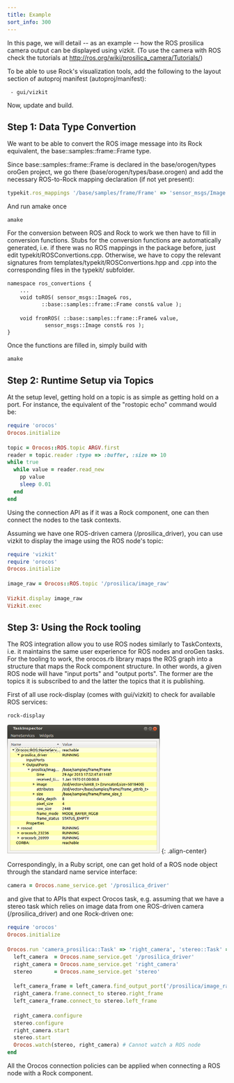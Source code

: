 ```yaml
---
title: Example
sort_info: 300
---
```


In this page, we will detail -- as an example -- how the ROS prosilica camera
output can be displayed using vizkit. (To use the camera with ROS check the tutorials 
at http://ros.org/wiki/prosilica_camera/Tutorials/)


To be able to use Rock's visualization tools, add the following to the 
layout section of autoproj manifest (autoproj/manifest):

~~~
 - gui/vizkit
~~~

Now, update and build. 

Step 1: Data Type Convertion
----------------------------
We want to be able to convert the ROS image message into its Rock
equivalent, the base::samples::frame::Frame type.

Since base::samples::frame::Frame is declared in the base/orogen/types oroGen
project, we go there (base/orogen/types/base.orogen) and add the 
necessary ROS-to-Rock mapping declaration (if not yet present):

~~~ ruby
typekit.ros_mappings '/base/samples/frame/Frame' => 'sensor_msgs/Image'
~~~

And run amake once

~~~
amake
~~~

For the conversion between ROS and Rock to work we then have to fill in conversion functions. 
Stubs for the conversion functions are automatically generated, i.e. if there was no ROS mappings
in the package before, just edit typekit/ROSConvertions.cpp. Otherwise, we have
to copy the relevant signatures from templates/typekit/ROSConvertions.hpp and
.cpp into the corresponding files in the typekit/ subfolder.

~~~
namespace ros_convertions {
    ...
    void toROS( sensor_msgs::Image& ros, 
           ::base::samples::frame::Frame const& value );

    void fromROS( ::base::samples::frame::Frame& value,
            sensor_msgs::Image const& ros );
}
~~~

Once the functions are filled in, simply build with

~~~
amake
~~~

Step 2: Runtime Setup via Topics
---------------------
At the setup level, getting hold on a topic is as simple as getting hold on a
port. For instance, the equivalent of the "rostopic echo" command would be:

~~~ ruby
require 'orocos'
Orocos.initialize

topic = Orocos::ROS.topic ARGV.first
reader = topic.reader :type => :buffer, :size => 10
while true
  while value = reader.read_new
    pp value
    sleep 0.01
  end
end
~~~

Using the connection API as if it was a Rock component, one can then connect the
nodes to the task contexts. 

Assuming we have one ROS-driven camera (/prosilica_driver), you can use vizkit to display 
the image using the ROS node's topic:

~~~ ruby
require 'vizkit'
require 'orocos'
Orocos.initialize

image_raw = Orocos::ROS.topic '/prosilica/image_raw'

Vizkit.display image_raw
Vizkit.exec
~~~

Step 3: Using the Rock tooling
------------------------------
The ROS integration allow you to use ROS nodes similarly to TaskContexts, 
i.e. it maintains the same user experience for ROS nodes and oroGen tasks.
For the tooling to work, 
the orocos.rb library maps the ROS graph into a
structure that maps the Rock component structure. In other words, a given ROS
node will have "input ports" and "output ports". The former are the topics it is
subscribed to and the latter the topics that it is publishing.

First of all use rock-display (comes with gui/vizkit) to check for available ROS services:   
~~~
rock-display
~~~

[![Rock display](300_rock_display_thumb.png)](300_rock_display.png)
{: .align-center}

Correspondingly, in a Ruby script, one can get hold of a ROS node object through the standard name service
interface:

~~~ ruby
camera = Orocos.name_service.get '/prosilica_driver'
~~~

and give that to APIs that expect Orocos task, e.g. assuming that we have a stereo task
which relies on image data from one ROS-driven camera (/prosilica_driver) and one
Rock-driven one:

~~~ ruby
require 'orocos'
Orocos.initialize

Orocos.run 'camera_prosilica::Task' => 'right_camera', 'stereo::Task' => 'stereo' do
  left_camera  = Orocos.name_service.get '/prosilica_driver'
  right_camera = Orocos.name_service.get 'right_camera'
  stereo       = Orocos.name_service.get 'stereo'

  left_camera_frame = left_camera.find_output_port('/prosilica/image_raw')
  right_camera.frame.connect_to stereo.right_frame
  left_camera_frame.connect_to stereo.left_frame

  right_camera.configure
  stereo.configure
  right_camera.start
  stereo.start
  Orocos.watch(stereo, right_camera) # Cannot watch a ROS node
end
~~~

All the Orocos connection policies can be applied when connecting a ROS node
with a Rock component.

